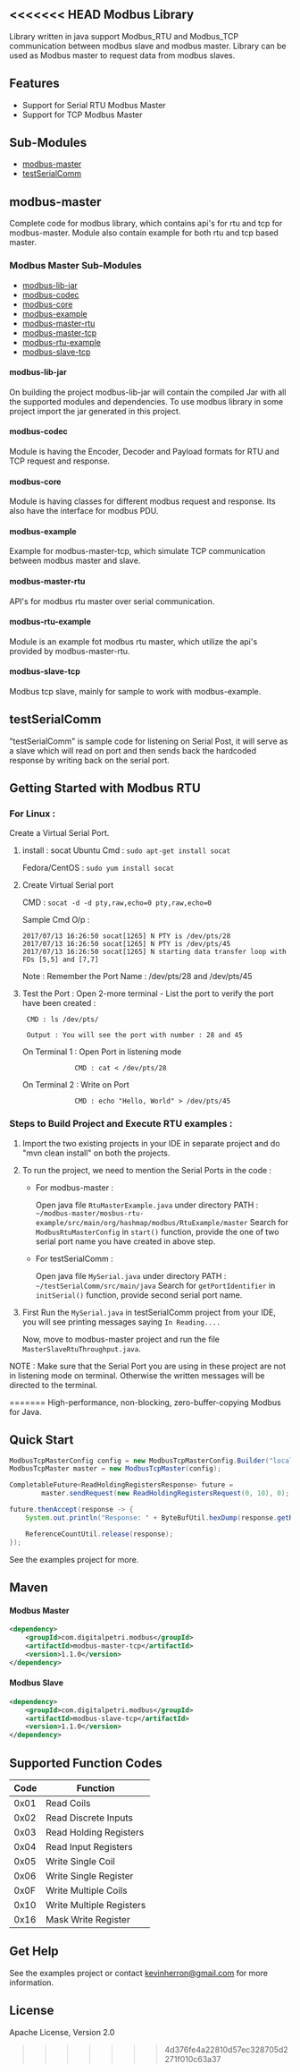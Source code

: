 <<<<<<< HEAD
Modbus Library
--------------
Library written in java support Modbus_RTU and Modbus_TCP communication between modbus slave and modbus master.
Library can be used as Modbus master to request data from modbus slaves.

## Features
- Support for Serial RTU Modbus Master
- Support for TCP Modbus Master

## Sub-Modules
- [modbus-master](#modbus-master)
- [testSerialComm](#testSerialComm)

## modbus-master
Complete code for modbus library, which contains api's for rtu and tcp for modbus-master. Module also contain example for both rtu and tcp based master.

### Modbus Master Sub-Modules
- [modbus-lib-jar](#modbus-lib-jar)
- [modbus-codec](#modbus-codec)
- [modbus-core](#modbus-core)
- [modbus-example](#modbus-example)
- [modbus-master-rtu](#modbus-master-rtu)
- [modbus-master-tcp](#modbus-master-tcp)
- [modbus-rtu-example](#modbus-rtu-example)
- [modbus-slave-tcp](#modbus-slave-tcp)

#### modbus-lib-jar
On building the project modbus-lib-jar will contain the compiled Jar with all the supported modules and dependencies. To use modbus library in some project import the jar generated in this project.

#### modbus-codec
Module is having the Encoder, Decoder and Payload formats for RTU and TCP request and response.

#### modbus-core
Module is having classes for different modbus request and response. Its also have the interface for modbus PDU.

#### modbus-example
Example for modbus-master-tcp, which simulate TCP communication between modbus master and slave.

#### modbus-master-rtu
API's for modbus rtu master over serial communication.

#### modbus-rtu-example
Module is an example fot modbus rtu master, which utilize the api's provided by modbus-master-rtu.

#### modbus-slave-tcp
Modbus tcp slave, mainly for sample to work with modbus-example.

## testSerialComm
"testSerialComm" is sample code for listening on Serial Post, it will serve as a slave which will read on port and then sends back the hardcoded response by writing back on the serial port.

## Getting Started with Modbus RTU
### For Linux : 
Create a Virtual Serial Port.
1. install : socat
    Ubuntu Cmd : ```sudo apt-get install socat```
    
    Fedora/CentOS : ```sudo yum install socat```

2. Create Virtual Serial port

    CMD : ```socat -d -d pty,raw,echo=0 pty,raw,echo=0```

    Sample Cmd O/p :
    ```
    2017/07/13 16:26:50 socat[1265] N PTY is /dev/pts/28
    2017/07/13 16:26:50 socat[1265] N PTY is /dev/pts/45
    2017/07/13 16:26:50 socat[1265] N starting data transfer loop with FDs [5,5] and [7,7]
    ```
    Note : Remember the Port Name : /dev/pts/28 and /dev/pts/45

3. Test the Port : Open 2-more terminal -
    List the port to verify the port have been created :
    
        CMD : ls /dev/pts/
       
        Output : You will see the port with number : 28 and 45

    On Terminal 1 : Open Port in listening mode
    
                    CMD : cat < /dev/pts/28

    On Terminal 2 : Write on Port
    
                    CMD : echo "Hello, World" > /dev/pts/45

### Steps to Build Project and Execute RTU examples :
1. Import the two existing projects in your IDE in separate project and do "mvn clean install" on both the
   projects.

2. To run the project, we need to mention the Serial Ports in the code :

   - For modbus-master :
   
        Open java file ```RtuMasterExample.java``` under directory
        PATH : ```~/modbus-master/mosbus-rtu-example/src/main/org/hashmap/modbus/RtuExample/master```
        Search for ```ModbusRtuMasterConfig``` in ```start()``` function, provide the one of two serial port name you have created in above step.

   - For testSerialComm :
   
        Open java file ```MySerial.java``` under directory
        PATH : ```~/testSerialComm/src/main/java```
        Search for ```getPortIdentifier``` in ```initSerial()``` function, provide second serial port name.

3. First Run the ```MySerial.java``` in testSerialComm project from your IDE, you will see
   printing messages saying ```In Reading....```

    Now, move to modbus-master project and run the file ```MasterSlaveRtuThroughput.java```.

NOTE : Make sure that the Serial Port you are using in these project are not in listening mode on terminal.
       Otherwise the written messages will be directed to the terminal.

=======
High-performance, non-blocking, zero-buffer-copying Modbus for Java.

Quick Start
--------
```java
ModbusTcpMasterConfig config = new ModbusTcpMasterConfig.Builder("localhost").build();
ModbusTcpMaster master = new ModbusTcpMaster(config);

CompletableFuture<ReadHoldingRegistersResponse> future =
        master.sendRequest(new ReadHoldingRegistersRequest(0, 10), 0);

future.thenAccept(response -> {
    System.out.println("Response: " + ByteBufUtil.hexDump(response.getRegisters()));

    ReferenceCountUtil.release(response);
});
```

See the examples project for more.

Maven
--------

#### Modbus Master

```xml
<dependency>
    <groupId>com.digitalpetri.modbus</groupId>
    <artifactId>modbus-master-tcp</artifactId>
    <version>1.1.0</version>
</dependency>
```

#### Modbus Slave
```xml
<dependency>
    <groupId>com.digitalpetri.modbus</groupId>
    <artifactId>modbus-slave-tcp</artifactId>
    <version>1.1.0</version>
</dependency>
```
  
Supported Function Codes
-------
Code     | Function
-------- | ----
0x01     | Read Coils
0x02     | Read Discrete Inputs
0x03     | Read Holding Registers
0x04     | Read Input Registers
0x05     | Write Single Coil
0x06     | Write Single Register
0x0F     | Write Multiple Coils
0x10     | Write Multiple Registers
0x16     | Mask Write Register

Get Help
--------

See the examples project or contact kevinherron@gmail.com for more information.


License
--------

Apache License, Version 2.0
>>>>>>> 4d376fe4a22810d57ec328705d2271f010c63a37
